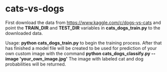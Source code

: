 # cats-vs-dogs

First download the data from https://www.kaggle.com/c/dogs-vs-cats and point the **TRAIN_DIR** and **TEST_DIR** variables in **cats_dogs_train.py** to the downloaded data.

Usage: **python cats_dogs_train.py** to begin the training process. After that has finished a model file will be created to be used for prediction of your own custom image with the command **python cats_dogs_classify.py --image 'your_own_image.jpg'** The image with labeled cat and dog probabilities will be returned.


